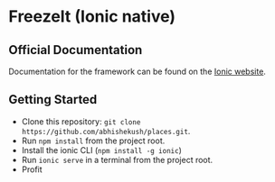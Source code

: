 # FreezeIt (Ionic native)

## Official Documentation

Documentation for the framework can be found on the [Ionic website](http://ionicframework.com/docs/).

## Getting Started

* Clone this repository: `git clone https://github.com/abhishekush/places.git`.
* Run `npm install` from the project root.
* Install the ionic CLI (`npm install -g ionic`)
* Run `ionic serve` in a terminal from the project root.
* Profit
